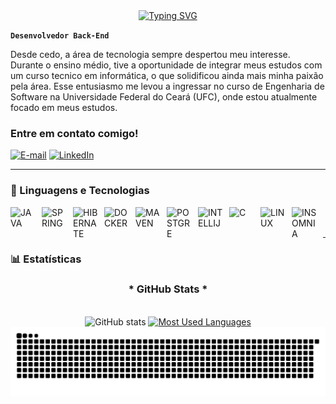 <div align="center">
  <a href="https://git.io/typing-svg">
    <img src="https://readme-typing-svg.demolab.com?font=Fira+Code&weight=500&size=22&pause=1000&color=FF00F6&center=true&vCenter=true&random=false&width=524&lines=%E2%8A%B9+Bem+vindo+ao+meu+perfil!+%CB%99%E1%B5%95%CB%99+%E2%8A%B9+" alt="Typing SVG">
  </a>
</div>

**`Desenvolvedor Back-End`**

Desde cedo, a área de tecnologia sempre despertou meu interesse. Durante o ensino médio, tive a oportunidade de integrar meus estudos com um curso tecnico em informática, o que solidificou ainda mais minha paixão pela área. Esse entusiasmo me levou a ingressar no curso de Engenharia de Software na Universidade Federal do Ceará (UFC), onde estou atualmente focado em meus estudos.

<h3 align="left">Entre em contato comigo!</h3>

[![E-mail](https://img.shields.io/badge/-Email-000?style=for-the-badge&logo=microsoft-outlook&logoColor=FF00F6&color:FFF)](mailto:meduardacardoso.121@gmail.com)
[![LinkedIn](https://img.shields.io/badge/-LinkedIn-000?style=for-the-badge&logo=linkedin&logoColor=FF00F6&color:FFF)](https://www.linkedin.com/in/mari4souza/)

---

### 🤖 Linguagens e Tecnologias
<p>
   <img
     align="left"
     alt="JAVA"
     title="JAVA"
     width="40px"
     style="padding-right: 10px;"
     src="https://cdn.jsdelivr.net/gh/devicons/devicon@latest/icons/java/java-original.svg"
   />
   <img
     align="left"
     alt="SPRING"
     title="SPRING"
     width="40px"
     style="padding-right: 10px;"
     src="https://cdn.jsdelivr.net/gh/devicons/devicon@latest/icons/spring/spring-original.svg"
   />
   <img
     align="left"
     alt="HIBERNATE"
     title="HIBERNATE"
     width="40px"
     style="padding-right: 10px;"
     src="https://cdn.jsdelivr.net/gh/devicons/devicon@latest/icons/hibernate/hibernate-original.svg"
   />
   <img
     align="left"
     alt="DOCKER"
     title="DOCKER"
     width="40px"
     style="padding-right: 10px;"
     src="https://cdn.jsdelivr.net/gh/devicons/devicon@latest/icons/docker/docker-original.svg"
   />
   <img
     align="left"
     alt="MAVEN"
     title="MAVEN"
     width="40px"
     style="padding-right: 10px;"
     src="https://cdn.jsdelivr.net/gh/devicons/devicon@latest/icons/maven/maven-original.svg"
   />
   <img
     align="left"
     alt="POSTGRE"
     title="POSTGRE"
     width="40px"
     style="padding-right: 10px;"
     src="https://cdn.jsdelivr.net/gh/devicons/devicon@latest/icons/postgresql/postgresql-original.svg"
   />
   <img
     align="left"
     alt="INTELLIJ"
     title="INTELLIJ"
     width="40px"
     style="padding-right: 10px;"
     src="https://cdn.jsdelivr.net/gh/devicons/devicon@latest/icons/intellij/intellij-original.svg"
   />
   <img
     align="left"
     alt="C"
     title="C"
     width="40px"
     style="padding-right: 10px;"
     src="https://cdn.jsdelivr.net/gh/devicons/devicon@latest/icons/c/c-original.svg"
   />
   <img
     align="left"
     alt="LINUX"
     title="LINUX"
     width="40px"
     style="padding-right: 10px;"
     src="https://cdn.jsdelivr.net/gh/devicons/devicon@latest/icons/linux/linux-original.svg"
   />
   <img
     align="left"
     alt="INSOMNIA"
     title="INSOMNIA"
     width="40px"
     style="padding-right: 10px;"
     src="https://cdn.jsdelivr.net/gh/devicons/devicon@latest/icons/insomnia/insomnia-original.svg"
   />
</p>

<br/>
<br/>

---

### 📊 Estatísticas
<div style="text-align: center;" align="center">
  <h3>* GitHub Stats *</h3>
  <br>
  <img src="https://github-readme-stats-git-masterrstaa-rickstaa.vercel.app/api?username=Werley-08&hide_title=true&show_icons=true&include_all_commits=false&count_private=true&line_height=25&hide=issues&bg_color=000&title_color=FF00F6&text_color=FFF&border_radius=3&border_color=36123c&icon_color=FF00F6&theme=jolly" alt="GitHub stats">

  <a href="https://github.com/mari4souza/github-readme-stats">
    <img src="https://github-readme-stats-git-masterrstaa-rickstaa.vercel.app/api/top-langs/?username=Werley-08&line_height=10&card_width=290&layout=compact&hide_title=false&count_private=true&langs_count=4&show_icons=true&title_color=FF00F6&hide=html,scss,less&bg_color=000&text_color=8B8B8B&border_radius=3&border_color=561760&count_private=true" alt="Most Used Languages">
  </a>
</div>

<picture align="center">
  <source media="(prefers-color-scheme: dark)" srcset="https://raw.githubusercontent.com/Werley-08/Werley-08/output/github-contribution-grid-snake-dark.svg">
  <source media="(prefers-color-scheme: light)" srcset="https://raw.githubusercontent.com/Werley-08/Werley-08/output/github-contribution-grid-snake-dark.svg">
  <img align="center" alt="github contribution grid snake animation" src="https://raw.githubusercontent.com/Werley-08/Werley-08/output/github-contribution-grid-snake.svg">
</picture>
